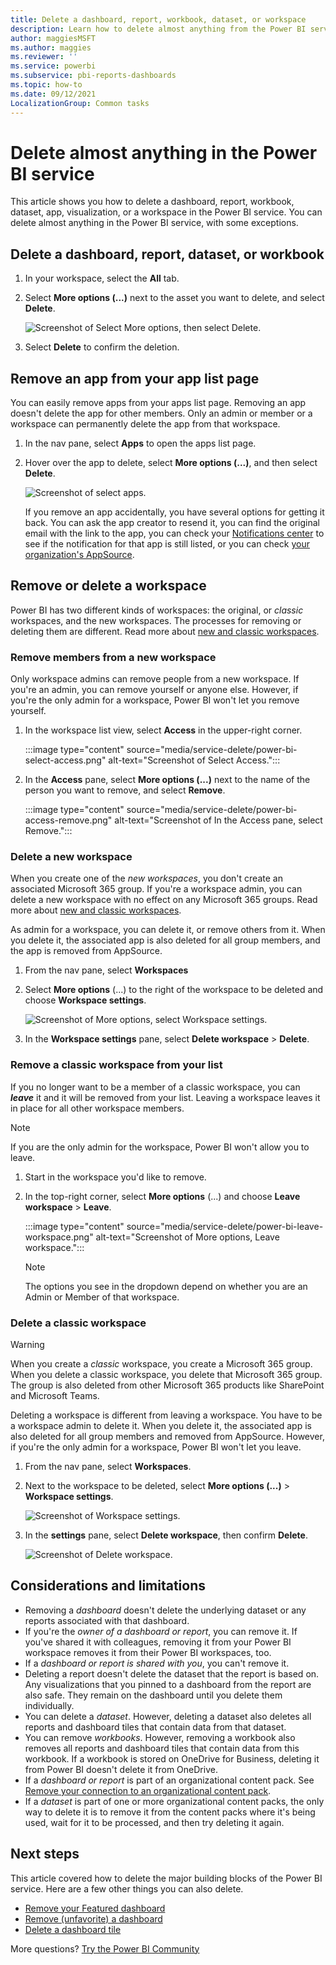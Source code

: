 ```yaml
---
title: Delete a dashboard, report, workbook, dataset, or workspace
description: Learn how to delete almost anything from the Power BI service.
author: maggiesMSFT
ms.author: maggies
ms.reviewer: ''
ms.service: powerbi
ms.subservice: pbi-reports-dashboards
ms.topic: how-to
ms.date: 09/12/2021
LocalizationGroup: Common tasks
---
```

# Delete almost anything in the Power BI service
This article shows you how to delete a dashboard, report, workbook, dataset, app, visualization, or a workspace in the Power BI service. You can delete almost anything in the Power BI service, with some exceptions. 

## Delete a dashboard, report, dataset, or workbook

1. In your workspace, select the **All** tab.
1. Select **More options (...)** next to the asset you want to delete, and select **Delete**.

    ![Screenshot of Select More options, then select Delete.](media/service-delete/power-bi-delete-dashboard.png)

1. Select **Delete** to confirm the deletion.

## Remove an app from your app list page

You can easily remove apps from your apps list page. Removing an app doesn't delete the app for other members. Only an admin or member or a workspace can permanently delete the app from that workspace.

1. In the nav pane, select **Apps** to open the apps list page.
2. Hover over the app to delete, select **More options (...)**, and then select **Delete**.

   ![Screenshot of select apps.](media/service-delete/power-bi-delete-app.png)

   If you remove an app accidentally, you have several options for getting it back.  You can ask the app creator to resend it, you can find the original email with the link to the app, you can check your [Notifications center](/power-bi/consumer/mobile/mobile-apps-notification-center) to see if the notification for that app is still listed, or you can check [your organization's AppSource](../consumer/end-user-apps.md).

## Remove or delete a workspace

Power BI has two different kinds of workspaces: the original, or *classic* workspaces, and the new workspaces. The processes for removing or deleting them are different. Read more about [new and classic workspaces](../collaborate-share/service-new-workspaces.md).

### Remove members from a new workspace

Only workspace admins can remove people from a new workspace. If you're an admin, you can remove yourself or anyone else. However, if you're the only admin for a workspace, Power BI won't let you remove yourself.

1. In the workspace list view, select **Access** in the upper-right corner.

    :::image type="content" source="media/service-delete/power-bi-select-access.png" alt-text="Screenshot of Select Access.":::

1. In the **Access** pane, select **More options (...)** next to the name of the person you want to remove, and select **Remove**.

    :::image type="content" source="media/service-delete/power-bi-access-remove.png" alt-text="Screenshot of In the Access pane, select Remove.":::

### Delete a new workspace

When you create one of the *new workspaces*, you don't create an associated Microsoft 365 group. If you're a workspace admin, you can delete a new workspace with no effect on any Microsoft 365 groups. Read more about [new and classic workspaces](../collaborate-share/service-new-workspaces.md).

As admin for a workspace, you can delete it, or remove others from it. When you delete it, the associated app is also deleted for all group members, and the app is removed from AppSource. 

1. From the nav pane, select **Workspaces**

2. Select **More options** (...) to the right of the workspace to be deleted and choose **Workspace settings**.

    ![Screenshot of More options, select Workspace settings.](media/service-delete/power-bi-delete-workspace.png)

3. In the **Workspace settings** pane, select **Delete workspace** > **Delete**.

### Remove a classic workspace from your list

If you no longer want to be a member of a classic workspace, you can ***leave*** it and it will be removed from your list. Leaving a workspace leaves it in place for all other workspace members.  

> [!NOTE]
> If you are the only admin for the workspace, Power BI won't allow you to leave.
>

1. Start in the workspace you'd like to remove.

2. In the top-right corner, select **More options** (...) and choose **Leave workspace** > **Leave**.

      :::image type="content" source="media/service-delete/power-bi-leave-workspace.png" alt-text="Screenshot of More options, Leave workspace.":::

   > [!NOTE]
   > The options you see in the dropdown depend on whether you are an Admin or Member of that workspace.
   >

### Delete a classic workspace

> [!WARNING]
> When you create a *classic* workspace, you create a Microsoft 365 group. When you delete a classic workspace, you delete that Microsoft 365 group. The group is also deleted from other Microsoft 365 products like SharePoint and Microsoft Teams.
> 

Deleting a workspace is different from leaving a workspace. You have to be a workspace admin to delete it. When you delete it, the associated app is also deleted for all group members and removed from AppSource. However, if you're the only admin for a workspace, Power BI won't let you leave.

1. From the nav pane, select **Workspaces**.

2. Next to the workspace to be deleted, select **More options (...)** > **Workspace settings**.

    ![Screenshot of Workspace settings.](media/service-delete/power-bi-workspace-settings-classic.png)

3. In the **settings** pane, select **Delete workspace**, then confirm **Delete**.

    ![Screenshot of Delete workspace.](media/service-delete/power-bi-delete-classic-workspace.png)


## Considerations and limitations

- Removing a *dashboard* doesn't delete the underlying dataset or any reports associated with that dashboard.
- If you're the *owner of a dashboard or report*, you can remove it. If you've shared it with colleagues, removing it from your Power BI workspace removes it from their Power BI workspaces, too.
- If a *dashboard or report is shared with you*, you can't remove it.
- Deleting a report doesn't delete the dataset that the report is based on.  Any visualizations that you pinned to a dashboard from the report are also safe. They remain on the dashboard until you delete them individually.
- You can delete a *dataset*. However, deleting a dataset also deletes all reports and dashboard tiles that contain data from that dataset.
- You can remove *workbooks*. However, removing a workbook also removes all reports and dashboard tiles that contain data from this workbook. If a workbook is stored on OneDrive for Business, deleting it from Power BI doesn't delete it from OneDrive.
- If a *dashboard or report* is part of an organizational content pack. See [Remove your connection to an organizational content pack](../collaborate-share/service-organizational-content-pack-disconnect.md).
- If a *dataset* is part of one or more organizational content packs, the only way to delete it is to remove it from the content packs where it's being used, wait for it to be processed, and then try deleting it again.

## Next steps

This article covered how to delete the major building blocks of the Power BI service. Here are a few other things you can also delete.  

- [Remove your Featured dashboard](../consumer/end-user-featured.md)
- [Remove (unfavorite) a dashboard](../consumer/end-user-favorite.md)
- [Delete a dashboard tile](service-dashboard-edit-tile.md)

More questions? [Try the Power BI Community](https://community.powerbi.com/)